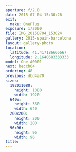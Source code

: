 ```yaml
---
aperture: f/2.0
date: 2015-07-04 15:30:26
exif:
  make: OnePlus
exposure: 1/2000
file: IMG_20150704_153024
gallery: 2015-spain-barcelona
layout: gallery-photo
location:
  latitude: 41.417186666667
  longitude: 2.1640683333333
model: One A0001
next: beccb64
ordering: 48
previous: dbd4a70
sizes:
  1920x1080:
    height: 1080
    width: 1920
  640w:
    height: 360
    width: 640
  200x200:
    height: 200
    width: 200
  96x96:
    height: 96
    width: 96
title: 
---
```

